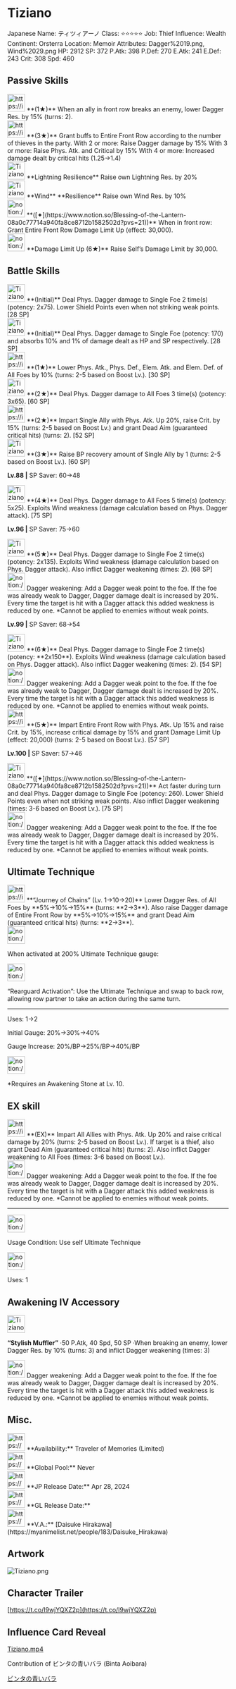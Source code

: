# Tiziano

Japanese Name: ティツィアーノ
Class: ⭐️⭐️⭐️⭐️⭐️
Job: Thief
Influence: Wealth
Continent: Orsterra
Location: Memoir
Attributes: Dagger%2019.png, Wind%2029.png
HP: 2912
SP: 372
P.Atk: 398
P.Def: 270
E.Atk: 241
E.Def: 243
Crit: 308
Spd: 460

## Passive Skills

<aside>
<img src="https://img.game8.jp/8245629/97c7b489be3da1ef1cbbc51214055d64.png/show" alt="https://img.game8.jp/8245629/97c7b489be3da1ef1cbbc51214055d64.png/show" width="40px" /> **(1★)** 
When an ally in front row breaks an enemy, lower Dagger Res. by 15% (turns: 2).

</aside>

<aside>
<img src="https://img.game8.jp/6930258/cee0e543ac0945f342a6745689599032.png/show" alt="https://img.game8.jp/6930258/cee0e543ac0945f342a6745689599032.png/show" width="40px" /> **(3★)** 
Grant buffs to Entire Front Row according to the number of thieves in the party.
With 2 or more: Raise Dagger damage by 15%
With 3 or more: Raise Phys. Atk. and Critical by 15%
With 4 or more: Increased damage dealt by critical hits (1.25→1.4)

</aside>

<aside>
<img src="Tiziano%201c047902f28d439ab31333aa0088e6b2/Lightning_Resilience.png" alt="Tiziano%201c047902f28d439ab31333aa0088e6b2/Lightning_Resilience.png" width="40px" /> **Lightning Resilience**
Raise own Lightning Res. by 20%

</aside>

<aside>
<img src="Tiziano%201c047902f28d439ab31333aa0088e6b2/Wind_Resilience.png" alt="Tiziano%201c047902f28d439ab31333aa0088e6b2/Wind_Resilience.png" width="40px" /> **Wind** **Resilience**
Raise own Wind Res. by 10%

</aside>

<aside>
<img src="notion://custom_emoji/2482af5e-3bb7-4af8-a110-df4150e44521/17debbc6-5396-80a6-933a-007af3a7f551" alt="notion://custom_emoji/2482af5e-3bb7-4af8-a110-df4150e44521/17debbc6-5396-80a6-933a-007af3a7f551" width="40px" /> **([✦](https://www.notion.so/Blessing-of-the-Lantern-08a0c77714a940fa8ce8712b1582502d?pvs=21))**
When in front row: Grant Entire Front Row Damage Limit Up (effect: 30,000).

</aside>

<aside>
<img src="notion://custom_emoji/2482af5e-3bb7-4af8-a110-df4150e44521/17debbc6-5396-80a6-933a-007af3a7f551" alt="notion://custom_emoji/2482af5e-3bb7-4af8-a110-df4150e44521/17debbc6-5396-80a6-933a-007af3a7f551" width="40px" /> **Damage Limit Up (6★)**
Raise Self’s Damage Limit by 30,000.

</aside>

## Battle Skills

<aside>
<img src="Tiziano%201c047902f28d439ab31333aa0088e6b2/Dagger.png" alt="Tiziano%201c047902f28d439ab31333aa0088e6b2/Dagger.png" width="40px" /> **(Initial)**
Deal Phys. Dagger damage to Single Foe 2 time(s) (potency: 2x75). Lower Shield Points even when not striking weak points. [28 SP]

</aside>

<aside>
<img src="Tiziano%201c047902f28d439ab31333aa0088e6b2/Dagger%201.png" alt="Tiziano%201c047902f28d439ab31333aa0088e6b2/Dagger%201.png" width="40px" /> **(Initial)**
Deal Phys. Dagger damage to Single Foe (potency: 170) and absorbs 10% and 1% of damage dealt as HP and SP respectively. [28 SP]

</aside>

<aside>
<img src="https://img.game8.jp/6909196/ce50237128dbdac99dd75aad5895bba1.png/show" alt="https://img.game8.jp/6909196/ce50237128dbdac99dd75aad5895bba1.png/show" width="40px" /> **(1★)**
Lower Phys. Atk., Phys. Def., Elem. Atk. and Elem. Def. of All Foes by 10% (turns: 2-5 based on Boost Lv.). [30 SP]

</aside>

<aside>
<img src="Tiziano%201c047902f28d439ab31333aa0088e6b2/Dagger%202.png" alt="Tiziano%201c047902f28d439ab31333aa0088e6b2/Dagger%202.png" width="40px" /> **(2★)**
Deal Phys. Dagger damage to All Foes 3 time(s) (potency: 3x65). [60 SP]

</aside>

<aside>
<img src="https://img.game8.jp/6909195/fb1af3b553f4112d4403e0f7452fd2a2.png/show" alt="https://img.game8.jp/6909195/fb1af3b553f4112d4403e0f7452fd2a2.png/show" width="40px" /> **(2★)**
Impart Single Ally with Phys. Atk. Up 20%, raise Crit. by 15% (turns: 2-5 based on Boost Lv.) and grant Dead Aim (guaranteed critical hits) (turns: 2). [52 SP]

</aside>

<aside>
<img src="Tiziano%201c047902f28d439ab31333aa0088e6b2/BP_Recovery.png" alt="Tiziano%201c047902f28d439ab31333aa0088e6b2/BP_Recovery.png" width="40px" /> **(3★)**
Raise BP recovery amount of Single Ally by 1 (turns: 2-5 based on Boost Lv.). [60 SP]

**Lv.88 |** SP Saver: 60→48

</aside>

<aside>
<img src="Tiziano%201c047902f28d439ab31333aa0088e6b2/Dagger%203.png" alt="Tiziano%201c047902f28d439ab31333aa0088e6b2/Dagger%203.png" width="40px" /> **(4★)**
Deal Phys. Dagger damage to All Foes 5 time(s) (potency: 5x25). Exploits Wind weakness (damage calculation based on Phys. Dagger attack). [75 SP]

**Lv.96 |** SP Saver: 75→60

</aside>

<aside>
<img src="Tiziano%201c047902f28d439ab31333aa0088e6b2/Dagger%204.png" alt="Tiziano%201c047902f28d439ab31333aa0088e6b2/Dagger%204.png" width="40px" /> **(5★)**
Deal Phys. Dagger damage to Single Foe 2 time(s) (potency: 2x135). Exploits Wind weakness (damage calculation based on Phys. Dagger attack). Also inflict Dagger weakening (times: 2). [68 SP]

<aside>
<img src="notion://custom_emoji/2482af5e-3bb7-4af8-a110-df4150e44521/175ebbc6-5396-8018-938f-007aeb8f9db7" alt="notion://custom_emoji/2482af5e-3bb7-4af8-a110-df4150e44521/175ebbc6-5396-8018-938f-007aeb8f9db7" width="40px" /> Dagger weakening: Add a Dagger weak point to the foe. If the foe was already weak to Dagger, Dagger damage dealt is increased by 20%. Every time the target is hit with a Dagger attack this added weakness is reduced by one. *Cannot be applied to enemies without weak points.

</aside>

**Lv.99 |** SP Saver: 68→54

<aside>
<img src="Tiziano%201c047902f28d439ab31333aa0088e6b2/Dagger%204.png" alt="Tiziano%201c047902f28d439ab31333aa0088e6b2/Dagger%204.png" width="40px" /> **(6★)**
Deal Phys. Dagger damage to Single Foe 2 time(s) (potency: **2x150**). Exploits Wind weakness (damage calculation based on Phys. Dagger attack). Also inflict Dagger weakening (times: 2). [54 SP]

<aside>
<img src="notion://custom_emoji/2482af5e-3bb7-4af8-a110-df4150e44521/175ebbc6-5396-8018-938f-007aeb8f9db7" alt="notion://custom_emoji/2482af5e-3bb7-4af8-a110-df4150e44521/175ebbc6-5396-8018-938f-007aeb8f9db7" width="40px" /> Dagger weakening: Add a Dagger weak point to the foe. If the foe was already weak to Dagger, Dagger damage dealt is increased by 20%. Every time the target is hit with a Dagger attack this added weakness is reduced by one. *Cannot be applied to enemies without weak points.

</aside>

</aside>

</aside>

<aside>
<img src="https://img.game8.jp/6909195/fb1af3b553f4112d4403e0f7452fd2a2.png/show" alt="https://img.game8.jp/6909195/fb1af3b553f4112d4403e0f7452fd2a2.png/show" width="40px" /> **(5★)**
Impart Entire Front Row with Phys. Atk. Up 15% and raise Crit. by 15%, increase critical damage by 15% and grant Damage Limit Up (effect: 20,000) (turns: 2-5 based on Boost Lv.). [57 SP]

**Lv.100 |** SP Saver: 57→46

</aside>

<aside>
<img src="Tiziano%201c047902f28d439ab31333aa0088e6b2/Dagger%205.png" alt="Tiziano%201c047902f28d439ab31333aa0088e6b2/Dagger%205.png" width="40px" /> **([✦](https://www.notion.so/Blessing-of-the-Lantern-08a0c77714a940fa8ce8712b1582502d?pvs=21))**
Act faster during turn and deal Phys. Dagger damage to Single Foe (potency: 260). Lower Shield Points even when not striking weak points. Also inflict Dagger weakening (times: 3-6 based on Boost Lv.). [75 SP]

<aside>
<img src="notion://custom_emoji/2482af5e-3bb7-4af8-a110-df4150e44521/175ebbc6-5396-8018-938f-007aeb8f9db7" alt="notion://custom_emoji/2482af5e-3bb7-4af8-a110-df4150e44521/175ebbc6-5396-8018-938f-007aeb8f9db7" width="40px" /> Dagger weakening: Add a Dagger weak point to the foe. If the foe was already weak to Dagger, Dagger damage dealt is increased by 20%. Every time the target is hit with a Dagger attack this added weakness is reduced by one. *Cannot be applied to enemies without weak points.

</aside>

</aside>

## Ultimate Technique

<aside>
<img src="https://img.game8.jp/6909196/ce50237128dbdac99dd75aad5895bba1.png/show" alt="https://img.game8.jp/6909196/ce50237128dbdac99dd75aad5895bba1.png/show" width="40px" /> **“Journey of Chains” (Lv. 1→10→20)**
Lower Dagger Res. of All Foes by **5%→10%→15%** (turns: **2→3**). Also raise Dagger damage of Entire Front Row by **5%→10%→15%** and grant Dead Aim (guaranteed critical hits) (turns: **2→3**).

<aside>
<img src="notion://custom_emoji/2482af5e-3bb7-4af8-a110-df4150e44521/137ebbc6-5396-80a2-a199-007a067e9993" alt="notion://custom_emoji/2482af5e-3bb7-4af8-a110-df4150e44521/137ebbc6-5396-80a2-a199-007a067e9993" width="40px" />

When activated at 200% Ultimate Technique gauge:

<aside>
<img src="notion://custom_emoji/2482af5e-3bb7-4af8-a110-df4150e44521/193ebbc6-5396-8076-8391-007aae0ede08" alt="notion://custom_emoji/2482af5e-3bb7-4af8-a110-df4150e44521/193ebbc6-5396-8076-8391-007aae0ede08" width="40px" />

“Rearguard Activation”: Use the Ultimate Technique and swap to back row, allowing row partner to take an action during the same turn.

</aside>

</aside>

---

Uses:
1→2

Initial Gauge:
20%→30%→40%

Gauge Increase:
20%/BP→25%/BP→40%/BP

<aside>
<img src="notion://custom_emoji/2482af5e-3bb7-4af8-a110-df4150e44521/182ebbc6-5396-80af-9978-007ac248795b" alt="notion://custom_emoji/2482af5e-3bb7-4af8-a110-df4150e44521/182ebbc6-5396-80af-9978-007ac248795b" width="40px" />

*Requires an Awakening Stone at Lv. 10.

</aside>

</aside>

## EX skill

<aside>
<img src="https://img.game8.jp/6909195/fb1af3b553f4112d4403e0f7452fd2a2.png/show" alt="https://img.game8.jp/6909195/fb1af3b553f4112d4403e0f7452fd2a2.png/show" width="40px" /> **(EX)**
Impart All Allies with Phys. Atk. Up 20% and raise critical damage by 20% (turns: 2-5 based on Boost Lv.). If target is a thief, also grant Dead Aim (guaranteed critical hits) (turns: 2). Also inflict Dagger weakening to All Foes (times: 3-6 based on Boost Lv.).

<aside>
<img src="notion://custom_emoji/2482af5e-3bb7-4af8-a110-df4150e44521/175ebbc6-5396-8018-938f-007aeb8f9db7" alt="notion://custom_emoji/2482af5e-3bb7-4af8-a110-df4150e44521/175ebbc6-5396-8018-938f-007aeb8f9db7" width="40px" /> Dagger weakening: Add a Dagger weak point to the foe. If the foe was already weak to Dagger, Dagger damage dealt is increased by 20%. Every time the target is hit with a Dagger attack this added weakness is reduced by one. *Cannot be applied to enemies without weak points.

</aside>

---

<aside>
<img src="notion://custom_emoji/2482af5e-3bb7-4af8-a110-df4150e44521/137ebbc6-5396-802c-b9bc-007a54884b6f" alt="notion://custom_emoji/2482af5e-3bb7-4af8-a110-df4150e44521/137ebbc6-5396-802c-b9bc-007a54884b6f" width="40px" />

Usage Condition: Use self Ultimate Technique

</aside>

<aside>
<img src="notion://custom_emoji/2482af5e-3bb7-4af8-a110-df4150e44521/137ebbc6-5396-80ba-9f36-007a936447ac" alt="notion://custom_emoji/2482af5e-3bb7-4af8-a110-df4150e44521/137ebbc6-5396-80ba-9f36-007a936447ac" width="40px" />

Uses: 1

</aside>

</aside>

## Awakening IV Accessory

<aside>
<img src="Tiziano%201c047902f28d439ab31333aa0088e6b2/Awakening_IV.png" alt="Tiziano%201c047902f28d439ab31333aa0088e6b2/Awakening_IV.png" width="40px" />

**“Stylish Muffler”** 
·50 P.Atk, 40 Spd, 50 SP
·When breaking an enemy, lower Dagger Res. by 10% (turns: 3) and inflict Dagger weakening (times: 3)

<aside>
<img src="notion://custom_emoji/2482af5e-3bb7-4af8-a110-df4150e44521/175ebbc6-5396-8018-938f-007aeb8f9db7" alt="notion://custom_emoji/2482af5e-3bb7-4af8-a110-df4150e44521/175ebbc6-5396-8018-938f-007aeb8f9db7" width="40px" /> Dagger weakening: Add a Dagger weak point to the foe. If the foe was already weak to Dagger, Dagger damage dealt is increased by 20%. Every time the target is hit with a Dagger attack this added weakness is reduced by one. *Cannot be applied to enemies without weak points.

</aside>

</aside>

## Misc.

<aside>
<img src="https://www.notion.so/icons/gift_gray.svg" alt="https://www.notion.so/icons/gift_gray.svg" width="40px" /> **Availability:** Traveler of Memories (Limited)

</aside>

<aside>
<img src="https://www.notion.so/icons/globe_gray.svg" alt="https://www.notion.so/icons/globe_gray.svg" width="40px" /> **Global Pool:** Never

</aside>

<aside>
<img src="https://www.notion.so/icons/calendar_red.svg" alt="https://www.notion.so/icons/calendar_red.svg" width="40px" /> **JP Release Date:**
Apr 28, 2024

</aside>

<aside>
<img src="https://www.notion.so/icons/calendar_blue.svg" alt="https://www.notion.so/icons/calendar_blue.svg" width="40px" /> **GL Release Date:**

</aside>

<aside>
<img src="https://www.notion.so/icons/microphone_gray.svg" alt="https://www.notion.so/icons/microphone_gray.svg" width="40px" /> **V.A.:** [Daisuke Hirakawa](https://myanimelist.net/people/183/Daisuke_Hirakawa)

</aside>

## Artwork

![Tiziano.png](Tiziano%201c047902f28d439ab31333aa0088e6b2/Tiziano.png)

## Character Trailer

[https://t.co/I9wjYQXZ2p](https://t.co/I9wjYQXZ2p)

## Influence Card Reveal

[Tiziano.mp4](Tiziano%201c047902f28d439ab31333aa0088e6b2/Tiziano.mp4)

Contribution of ビンタの青いバラ (Binta Aoibara)

[ビンタの青いバラ](https://www.youtube.com/@binta_aoibara)